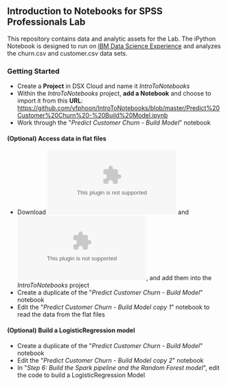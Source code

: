 ## Introduction to Notebooks for SPSS Professionals Lab
This repository contains data and analytic assets for the Lab. The iPython Notebook is designed to run on <a href="http://datascience.ibm.com"  target="blank">IBM Data Science Experience</a> and analyzes the churn.csv and customer.csv data sets.

### Getting Started
- Create a **Project** in DSX Cloud and name it *IntroToNotebooks*
- Within the *IntroToNotebooks* project, **add a Notebook** and choose to import it from this **URL**: 
  https://github.com/yfphoon/IntroToNotebooks/blob/master/Predict%20Customer%20Churn%20-%20Build%20Model.ipynb
- Work through the "*Predict Customer Churn - Build Model*" notebook

#### (Optional) Access data in flat files
- Download ![churn.csv](data/churn.csv?raw=true) and ![customer.csv](data/customer.csv?raw=true), and add them into the *IntroToNotebooks* project
- Create a duplicate of the "*Predict Customer Churn - Build Model*" notebook
- Edit the "*Predict Customer Churn - Build Model copy 1*" notebook to read the data from the flat files

#### (Optional) Build a LogisticRegression model
- Create a duplicate of the "*Predict Customer Churn - Build Model*" notebook
- Edit the "*Predict Customer Churn - Build Model copy 2*" notebook
- In "*Step 6: Build the Spark pipeline and the Random Forest model*", edit the code to build a LogisticRegression Model
